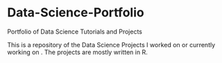 # Data-Science-Portfolio
Portfolio of Data Science Tutorials and Projects

This is a repository of the Data Science Projects I worked on or currently working on . The projects are mostly written in R.
